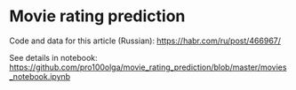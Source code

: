 # Movie rating prediction

Code and data for this article (Russian): https://habr.com/ru/post/466967/

See details in notebook: https://github.com/pro100olga/movie_rating_prediction/blob/master/movies_notebook.ipynb
